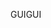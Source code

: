 <span data-ttu-id="1cc7c-101">GUI</span><span class="sxs-lookup"><span data-stu-id="1cc7c-101">GUI</span></span>